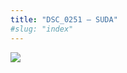```yaml
---
title: "DSC_0251 – SUDA"
#slug: "index"
---
```


[![](/wp-content/2015/05/DSC_0251-300x201.jpg)](/wp-content/2015/05/DSC_0251.jpg)